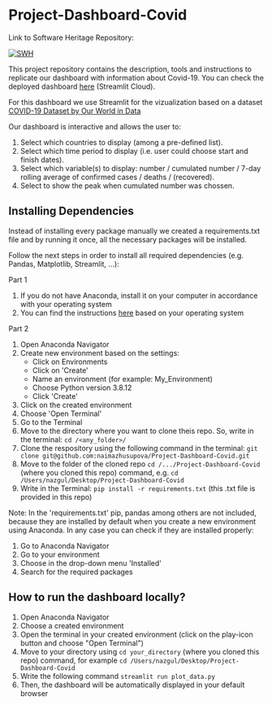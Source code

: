 # Project-Dashboard-Covid

Link to Software Heritage Repository:

[![SWH](https://archive.softwareheritage.org/badge/swh:1:dir:4344038aa64c26473fefb27c4dd8cca0c4748fc3/)](https://archive.softwareheritage.org/swh:1:dir:4344038aa64c26473fefb27c4dd8cca0c4748fc3;origin=https://github.com/naimazhusupova/Project-Dashboard-Covid;visit=swh:1:snp:2f48c1ea827e9550fc13ff660892cbac08d5a9a4;anchor=swh:1:rev:e9ceed24df5c4a852c30a152e7a741dbfdad9efc)

This project repository contains the description, tools and instructions to replicate our dashboard with information about Covid-19. You can check the deployed dashboard [here](https://share.streamlit.io/naimazhusupova/project-dashboard-covid/main/plot_data.py) (Streamlit Cloud).

For this dashboard we use Streamlit for the vizualization based on a dataset [COVID-19 Dataset by Our World in Data](https://github.com/owid/covid-19-data/blob/master/public/data/README.md) 

Our dashboard is interactive and allows the user to:
1. Select which countries to display (among a pre-defined list).
2. Select which time period to display (i.e. user could choose start and finish dates).
3. Select which variable(s) to display: number / cumulated number / 7-day rolling average of confirmed cases / deaths / (recovered).
4. Select to show the peak when cumulated number was chossen.

## Installing Dependencies

Instead of installing every package manually we created a requirements.txt file and by running it once, all the necessary packages will be installed.

Follow the next steps in order to install all required dependencies (e.g. Pandas, Matplotlib, Streamlit, ...):

Part 1
1. If you do not have Anaconda, install it on your computer in accordance with your operating system
2. You can find the instructions [here]( https://docs.anaconda.com/anaconda/install/) based on your operating system

Part 2
1. Open Anaconda Navigator
2. Create new environment based on the settings:
    - Click on Environments
    - Click on 'Create'
    - Name an environment (for example: My_Environment)
    - Choose Python version 3.8.12
    - Click 'Create'
3. Click on the created environment
4. Choose 'Open Terminal'
5. Go to the Terminal
6. Move to the directory where you want to clone theis repo. So, write in the terminal: `cd /<any_folder>/`
7. Clone the respository using the following command in the terminal: `git clone git@github.com:naimazhusupova/Project-Dashboard-Covid.git`
8. Move to the folder of the cloned repo `cd /.../Project-Dashboard-Covid` (where you cloned this repo) command, e.g. `cd /Users/nazgul/Desktop/Project-Dashboard-Covid`
9. Write in the Terminal: `pip install -r requirements.txt` (this .txt file is provided in this repo)

Note:
In the 'requirements.txt' pip, pandas among others are not included, because they are installed by default when you create a new environment using Anaconda. In any case you can check if they are installed properly:
1. Go to Anaconda Navigator
2. Go to your environment
3. Choose in the drop-down menu 'Installed'
4. Search for the required packages

## How to run the dashboard locally?
1. Open Anaconda Navigator
2. Choose a created environment
3. Open the terminal in your created environment (click on the play-icon button and choose "Open Terminal")
4. Move to your directory using `cd your_directory` (where you cloned this repo) command, for example `cd /Users/nazgul/Desktop/Project-Dashboard-Covid`
5. Write the following command `streamlit run plot_data.py`
6. Then, the dashboard will be automatically displayed in your default browser
